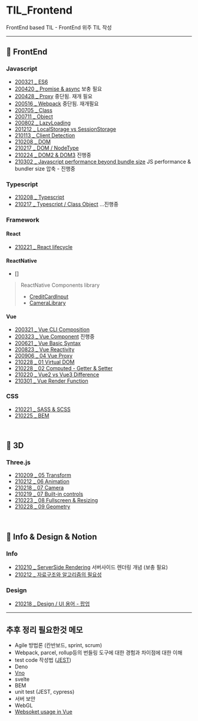 # TIL_Frontend
FrontEnd based TIL - FrontEnd 위주 TIL 작성

------------------

## 🥨 FrontEnd
### Javascript
* [200321 _ ES6](https://github.com/dmsdl950823/TIL_FrontEnd/blob/master/Javascript/%20200321_ES6.md)
* [200420 _ Promise & async](https://github.com/dmsdl950823/TIL_FrontEnd/blob/master/Javascript/Javascript/200420_Promise%20&%20async.md) 보충 필요
* [200428 _ Proxy](https://github.com/dmsdl950823/TIL_FrontEnd/blob/master/Javascript/Javascript/200428_Proxy.md) 중단됨. 재개 필요
* [200516 _ Webpack](https://github.com/dmsdl950823/TIL_FrontEnd/blob/master/Javascript/Javascript/200516_Webpack.md) 중단됨. 재개필요
* [200705 _ Class](https://github.com/dmsdl950823/TIL_FrontEnd/blob/master/Javascript/Javascript/200705_Class.md)
* [200711 _ Object](https://github.com/dmsdl950823/TIL_FrontEnd/blob/master/Javascript/Javascript/200711_Object.md)
* [200802 _ LazyLoading](https://github.com/dmsdl950823/TIL_FrontEnd/blob/master/Javascript/Javascript/200802_LazyLoading.md)
* [201212 _ LocalStorage vs SessionStorage](https://github.com/dmsdl950823/TIL_FrontEnd/blob/master/Javascript/Javascript/201212%20LocalStorage%20vs%20SessionStorage.md)
* [210113 _ Client Detection](https://github.com/dmsdl950823/TIL_FrontEnd/blob/master/Javascript/210113_Client%20Detection.md)
* [210208 _ DOM](https://github.com/dmsdl950823/TIL/blob/master/Javascript/DOM/210208_DOM.md)
* [210217 _ DOM / NodeType](https://github.com/dmsdl950823/TIL/blob/master/Javascript/DOM/210217_Node%20Type.md)
* [210224 _ DOM2 & DOM3](https://github.com/dmsdl950823/TIL_FrontEnd/blob/master/Javascript/210224_DOM2%20%26%20DOM3.md) 진행중
* [210302 _ Javascript performance beyond bundle size](https://github.com/dmsdl950823/TIL_FrontEnd/blob/master/Javascript/210302_Javascript%20performance%20beyond%20bundle%20size.md) JS performance & bundler size 압축 - 진행중

### Typescript
* [210208 _ Typescript](https://github.com/dmsdl950823/TIL/blob/master/Typescript/Typescript_Handbook_sum.md)  
* [210217 _ Typescript / Class Object](https://github.com/dmsdl950823/TIL/blob/master/Typescript/210217_Class%20Object.md) ...진행중

### Framework
#### React
* [210221 _ React lifecycle](https://github.com/dmsdl950823/TIL_FrontEnd/blob/master/FrameWork/React/210221_React%20lifecycle.md)

#### ReactNative
* []

> ReactNative Components library
> * [CreditCardInput](https://github.com/sbycrosz/react-native-credit-card-input)
> * [CameraLibrary](https://github.com/cuvent/react-native-vision-camera)

#### Vue

* [200321 _ Vue CLI Composition](https://github.com/dmsdl950823/TIL_FrontEnd/blob/master/FrameWork/Vue/200321_Vue%20CLI%20Composition.md)
* [200323 _ Vue Component](https://github.com/dmsdl950823/TIL_FrontEnd/blob/master/FrameWork/Vue/200323_Vue_Component.md) 진행중
* [200621 _ Vue Basic Syntax](https://github.com/dmsdl950823/TIL_FrontEnd/blob/master/FrameWork/Vue/200621_Vue%20Basic%20Syntax.md)
* [200823 _ Vue Reactivity](https://github.com/dmsdl950823/TIL_FrontEnd/blob/master/FrameWork/Vue/200823_Vue%20Reactivity.md)
* [200906 _ 04 Vue Proxy](https://github.com/dmsdl950823/TIL_FrontEnd/blob/master/FrameWork/Vue/200906_04%20Vue%20Proxy.md)
* [210228 _ 01 Virtual DOM](https://github.com/dmsdl950823/TIL_FrontEnd/blob/master/FrameWork/Vue/210228_01%20Virtual%20DOM.md)
* [210228 _ 02 Computed - Getter & Setter](https://github.com/dmsdl950823/TIL_FrontEnd/blob/master/FrameWork/Vue/210228_02%20Computed%20-%20Getter%20%26%20Setter.md)
* [210220 _ Vue2 vs Vue3 Difference](https://github.com/dmsdl950823/TIL_FrontEnd/blob/master/FrameWork/Vue3/210220_Vue2%20vs%20Vue3%20Difference.md)
* [210301 _ Vue Render Function](https://github.com/dmsdl950823/TIL_FrontEnd/blob/master/FrameWork/Vue/210301_Vue%20Render%20Function.md)


### CSS
* [210221 _ SASS & SCSS](https://github.com/dmsdl950823/TIL_FrontEnd/blob/master/CSS/CSS-preprocessor/210221_SASS%20%26%20SCSS.md)
* [210225 _ BEM](https://github.com/dmsdl950823/TIL_FrontEnd/blob/master/CSS/210225_BEM.md)

<br>

## 🥨 3D
### Three.js
* [210209 _ 05 Transform](https://github.com/dmsdl950823/TIL/blob/master/3D/threejs/210209_05%20Transform.md)
* [210212 _ 06 Animation](https://github.com/dmsdl950823/TIL/blob/master/3D/threejs/210212_06%20animation.md)
* [210218 _ 07 Camera](https://github.com/dmsdl950823/TIL_FrontEnd/blob/master/3D/threejs/210218_07%20Camera.md)
* [210219 _ 07 Built-in controls](https://github.com/dmsdl950823/TIL_FrontEnd/blob/master/3D/threejs/210219_07%20Built-in%20controls.md)
* [210223 _ 08 Fullscreen & Resizing](https://github.com/dmsdl950823/TIL_FrontEnd/blob/master/3D/threejs/210223_08%20Fullscreen%20&%20Resizing.md)
* [210228 _ 09 Geometry](https://github.com/dmsdl950823/TIL_FrontEnd/blob/master/3D/threejs/210228_09%20Geometry.md)



<br>

## 🥨 Info & Design & Notion
### Info
* [210210 _ ServerSide Rendering](https://github.com/dmsdl950823/TIL/blob/master/Notion/ServerSide%20Rendering.md) 서버사이드 렌더링 개념 (보충  필요)
* [210212 _ 자료구조와 알고리즘의 필요성](https://github.com/dmsdl950823/TIL_FrontEnd/blob/master/Notion/210212_%EC%9E%90%EB%A3%8C%EA%B5%AC%EC%A1%B0%EC%99%80%20%EC%95%8C%EA%B3%A0%EB%A6%AC%EC%A6%98%EC%9D%98%20%ED%95%84%EC%9A%94%EC%84%B1.md)

### Design
* [210218 _ Design / UI 용어 - 팝업](https://github.com/dmsdl950823/TIL_FrontEnd/blob/master/Notion/Design/210218_UI%20%EC%9A%A9%EC%96%B4%20-%20%ED%8C%9D%EC%97%85.md)

---------------------------

## 추후 정리 필요한것 메모
* Agile 방법론 (칸반보드, sprint, scrum)
* Webpack, parcel, rollup등의 번들링 도구에 대한 경험과 차이점에 대한 이해
* test code 작성법 ([JEST](https://medium.com/@jinseok.choi/jest%EB%A5%BC-%EC%9D%B4%EC%9A%A9%ED%95%9C-unit-test-%EC%A0%81%EC%9A%A9%EA%B8%B0-420049c16cc8))
* Deno
* [Vno](https://deno.land/x/vno@v1.0.5)
* svelte
* BEM
* unit test (JEST, cypress)
* 서버 보안
* WebGL
* [Websoket usage in Vue](https://masteringjs.io/tutorials/vue/vue-websocket)
